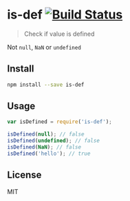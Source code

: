 # is-def [![Build Status][travis-image]][travis-url]

  > Check if value is defined

  Not `null`, `NaN` or `undefined`

## Install

```sh
npm install --save is-def
```

## Usage

```js
var isDefined = require('is-def');

isDefined(null); // false
isDefined(undefined); // false
isDefined(NaN); // false
isDefined('hello'); // true
```

## License

  MIT

[travis-url]: https://travis-ci.org/andrepolischuk/is-def
[travis-image]: https://travis-ci.org/andrepolischuk/is-def.svg?branch=master
